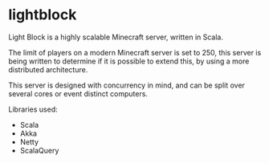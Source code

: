 lightblock
==========

Light Block is a highly scalable Minecraft server, written in Scala.

The limit of players on a modern Minecraft server is set to 250, this server is being written to determine if it is possible
to extend this, by using a more distributed architecture.

This server is designed with concurrency in mind, and can be split over several cores or event distinct computers.

Libraries used:
* Scala
* Akka
* Netty
* ScalaQuery